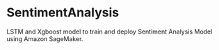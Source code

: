 # SentimentAnalysis
LSTM and Xgboost model to train and deploy Sentiment Analysis Model using Amazon SageMaker.
